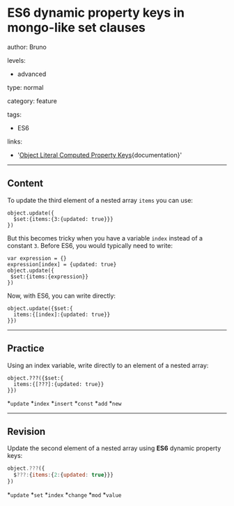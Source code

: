 # ES6 dynamic property keys in mongo-like set clauses
author: Bruno

levels:

  - advanced

type: normal

category: feature

tags:

  - ES6

links:

  - '[Object Literal Computed Property Keys](http://wiki.ecmascript.org/doku.php?id=harmony:object_literals#object_literal_computed_property_keys){documentation}'

---
## Content

To update the third element of a nested array `items` you can use:
```
object.update({
  $set:{items:{3:{updated: true}}} 
})
```
But this becomes tricky when you have a variable `index` instead of a constant `3`.
Before ES6, you would typically need to write:
```
var expression = {}
expression[index] = {updated: true}
object.update({
 $set:{items:{expression}}
})
```
Now, with ES6, you can write directly:
```
object.update({$set:{
  items:{[index]:{updated: true}}
}})
```

---
## Practice

Using an index variable, write directly to an element of a nested array:

```
object.???({$set:{
  items:{[???]:{updated: true}}
}})
```
*`update`
*`index`
*`insert`
*`const`
*`add`
*`new`

---
## Revision

Update the second element of a nested array using **ES6** dynamic property keys:
```javascript
object.???({
  $???:{items:{2:{updated: true}}}
})
```
*`update`
*`set`
*`index`
*`change`
*`mod`
*`value`
